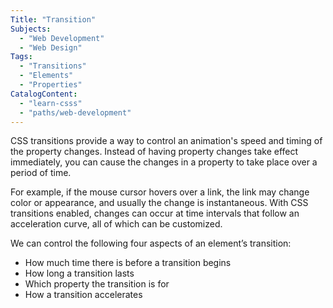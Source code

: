```yaml
---
Title: "Transition"
Subjects:
  - "Web Development"
  - "Web Design"
Tags: 
  - "Transitions"
  - "Elements"
  - "Properties"
CatalogContent:
  - "learn-csss"
  - "paths/web-development"
---
```


CSS transitions provide a way to control an animation's speed and timing of the property changes. Instead of having property changes take effect immediately, you can cause the changes in a property to take place over a period of time. 

For example, if the mouse cursor hovers over a link, the link may change color or appearance, and usually the change is instantaneous. With CSS transitions enabled, changes can occur at time intervals that follow an acceleration curve, all of which can be customized.

We can control the following four aspects of an element’s transition:

- How much time there is before a transition begins
- How long a transition lasts
- Which property the transition is for
- How a transition accelerates

